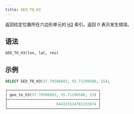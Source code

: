 ```yaml
---
title: GEO_TO_H3
---
```


返回给定位置所在六边形单元的 [H3](https://eng.uber.com/h3/) 索引。返回 0 表示发生错误。

## 语法

```sql
GEO_TO_H3(lon, lat, res)
```

## 示例

```sql
SELECT GEO_TO_H3(37.79506683, 55.71290588, 15);

┌─────────────────────────────────────────┐
│ geo_to_h3(37.79506683, 55.71290588, 15) │
├─────────────────────────────────────────┤
│                      644325524701193974 │
└─────────────────────────────────────────┘
```